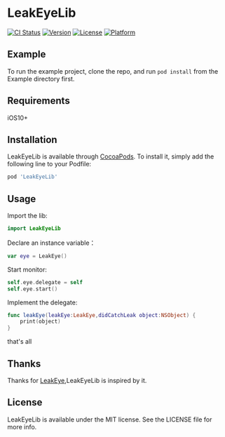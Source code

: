 # LeakEyeLib

[![CI Status](https://img.shields.io/travis/zhouxiang/LeakEyeLib.svg?style=flat)](https://travis-ci.org/zhouxiang/LeakEyeLib)
[![Version](https://img.shields.io/cocoapods/v/LeakEyeLib.svg?style=flat)](https://cocoapods.org/pods/LeakEyeLib)
[![License](https://img.shields.io/cocoapods/l/LeakEyeLib.svg?style=flat)](https://cocoapods.org/pods/LeakEyeLib)
[![Platform](https://img.shields.io/cocoapods/p/LeakEyeLib.svg?style=flat)](https://cocoapods.org/pods/LeakEyeLib)

## Example

To run the example project, clone the repo, and run `pod install` from the Example directory first.

## Requirements

iOS10+

## Installation

LeakEyeLib is available through [CocoaPods](https://cocoapods.org). To install
it, simply add the following line to your Podfile:

```ruby
pod 'LeakEyeLib'
```

## Usage
Import the lib:

```swift
import LeakEyeLib
```

Declare an instance variable：

```swift
var eye = LeakEye()
```

Start monitor:

```swift
self.eye.delegate = self
self.eye.start()
```

Implement the delegate:

```swift
func leakEye(leakEye:LeakEye,didCatchLeak object:NSObject) {
    print(object)
}
```

that's all


## Thanks
Thanks for [LeakEye](https://github.com/zixun/LeakEye),LeakEyeLib is inspired by it.


## License

LeakEyeLib is available under the MIT license. See the LICENSE file for more info.
